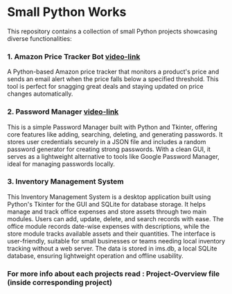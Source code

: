 # Small Python Works

This repository contains a collection of small Python projects showcasing diverse functionalities:

### 1. Amazon Price Tracker Bot [video-link](https://www.linkedin.com/posts/shivang-gupta-838420253_python-automation-techinnovation-activity-7281957056390017024-de6y?utm_source=share&utm_medium=member_desktop)

A Python-based Amazon price tracker that monitors a product's price and sends an email alert when the price falls below a specified threshold. This tool is perfect for snagging great deals and staying updated on price changes automatically.

### 2. Password Manager [video-link](https://www.linkedin.com/posts/shivang-gupta-838420253_happycoding-activity-7262190501901008896-3XQQ?utm_source=share&utm_medium=member_desktop)

This is a simple Password Manager built with Python and Tkinter, offering core features like adding, searching, deleting, and generating passwords. It stores user credentials securely in a JSON file and includes a random password generator for creating strong passwords. With a clean GUI, it serves as a lightweight alternative to tools like Google Password Manager, ideal for managing passwords locally.

### 3. Inventory Management System

This Inventory Management System is a desktop application built using Python's Tkinter for the GUI and SQLite for database storage. It helps manage and track office expenses and store assets through two main modules. Users can add, update, delete, and search records with ease. The office module records date-wise expenses with descriptions, while the store module tracks available assets and their quantities. The interface is user-friendly, suitable for small businesses or teams needing local inventory tracking without a web server. The data is stored in ims.db, a local SQLite database, ensuring lightweight operation and offline usability.

### For more info about each projects read : Project-Overview file (inside corresponding project)
